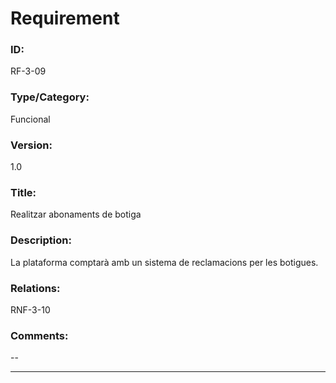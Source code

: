 # Requirement

### ID:
RF-3-09

### Type/Category:
Funcional

### Version:
1.0

### Title:
Realitzar abonaments de botiga

### Description:
La plataforma comptarà amb un sistema de reclamacions per les botigues.

### Relations:
RNF-3-10

### Comments:
--

---